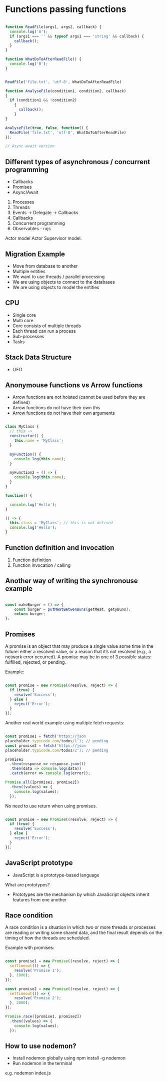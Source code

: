 # Functions passing functions

```js

function ReadFile(args1, args2, callback) {
  console.log('A');
  if (args1 === '' && typeof args1 === 'string' && callback) {
    callback();
  }
}

function WhatDoToAfterReadFile() {
  console.log('B');
}


ReadFile('file.txt', 'utf-8', WhatDoToAfterReadFile)

function AnalyseFile(condition1, condition2, callback)
{
  if (condition1 && !condition2)
    {
      callback();
    }
}

AnalyseFile(true, false, function() {
  ReadFile('file.txt', 'utf-8', WhatDoToAfterReadFile)
});

// Async await version


```
## Different types of asynchronous / concurrent programming

- Callbacks
- Promises
- Async/Await

1. Processes
2. Threads
3. Events -> Delegate -> Callbacks
4. Callbacks
5. Concurrent programming
6. Observables - rxjs

Actor model
Actor Supervisor model.

## Migration Example

- Move from database to another
- Multiple entities
- We want to use threads / parallel processing
- We are using objects to connect to the databases
- We are using objects to model the entities

## CPU

- Single core
- Multi core
- Core consists of multiple threads
- Each thread can run a process
- Sub-processes
- Tasks

## Stack Data Structure

- LIFO

## Anonymouse functions vs Arrow functions

- Arrow functions are not hoisted (cannot be used before they are defined)
- Arrow functions do not have their own this
- Arrow functions do not have their own arguments

```js

class MyClass {
  // this ->
  constructor() {
    this.name = 'MyClass';
  }

  myFunction() {
    console.log(this.name);
  }

  myFunction2 = () => {
    console.log(this.name);
  }
}

function() {

  console.log('Hello');
}

() => {
  this.class = 'MyClass'; // this is not defined
  console.log('Hello');
}

```

## Function definition and invocation

1. Function definition
2. Function invocation / calling



## Another way of writing the synchronouse example

```js

const makeBurger = () => {
    const burger = putMeatBetwenBuns(getMeat, getyBuns);
    return burger;
};


```

## Promises

A promise is an object that may produce a single value some time in the future: either a resolved value, or a reason that it’s not resolved (e.g., a network error occurred). A promise may be in one of 3 possible states: fulfilled, rejected, or pending.

Example:

```js

const promise = new Promise((resolve, reject) => {
  if (true) {
    resolve('Success');
  } else {
    reject('Error');
  }
});

```

Another real world example using multiple fetch requests:

```js

const promise1 = fetch('https://json
placeholder.typicode.com/todos/1'); // pending
const promise2 = fetch('https://json
placeholder.typicode.com/todos/2'); // pending

promise1
  .then(response => response.json())
  .then(data => console.log(data))
  .catch(error => console.log(error));

Promise.all([promise1, promise2])
  .then((values) => {
    console.log(values);
  });

```

No need to use return when using promises.

```js

const promise = new Promise((resolve, reject) => {
  if (true) {
    resolve('Success');
  } else {
    reject('Error');
  }
});

```

## JavaScript prototype

- JavaScript is a prototype-based language

What are prototypes?

- Prototypes are the mechanism by which JavaScript objects inherit features from one another

## Race condition

A race condition is a situation in which two or more threads or processes are reading or writing some shared data, and the final result depends on the timing of how the threads are scheduled.

Example with promises:

```js

const promise1 = new Promise((resolve, reject) => {
  setTimeout(() => {
    resolve('Promise 1');
  }, 1000);
});

const promise2 = new Promise((resolve, reject) => {
  setTimeout(() => {
    resolve('Promise 2');
  }, 2000);
});

Promise.race([promise1, promise2])
  .then((values) => {
    console.log(values);
  });

```
## How to use nodemon?

- Install nodemon globally using npm install -g nodemon
- Run nodemon in the terminal

e.g. nodemon index.js
